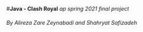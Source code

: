 #**Java - Clash Royal** 
_ap spring 2021 final project_

###### By Alireza Zare Zeynabadi and Shahryat Safizadeh


